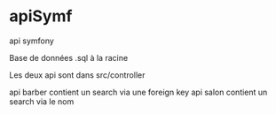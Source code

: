 # apiSymf
api symfony

Base de données .sql à la racine 

Les deux api sont dans src/controller

api barber contient un search via une foreign key
api salon contient un search via le nom

